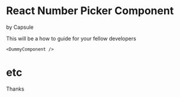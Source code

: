 React Number Picker Component
====
by Capsule

This will be a how to guide for your fellow developers

```
<DummyComponent />
```

etc
===

Thanks
